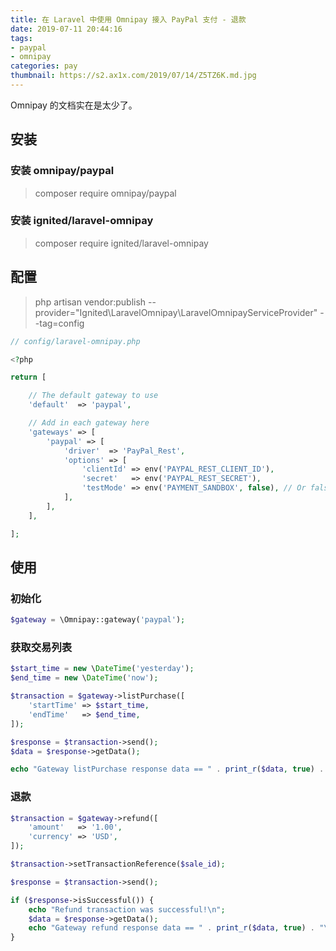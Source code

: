 ```yaml
---
title: 在 Laravel 中使用 Omnipay 接入 PayPal 支付 - 退款
date: 2019-07-11 20:44:16
tags:
- paypal
- omnipay
categories: pay
thumbnail: https://s2.ax1x.com/2019/07/14/Z5TZ6K.md.jpg
---
```

Omnipay 的文档实在是太少了。
<!-- more -->

## 安装

### 安装 omnipay/paypal
> composer require omnipay/paypal

### 安装 ignited/laravel-omnipay
> composer require ignited/laravel-omnipay

## 配置

> php artisan vendor:publish --provider="Ignited\LaravelOmnipay\LaravelOmnipayServiceProvider" --tag=config

```php
// config/laravel-omnipay.php

<?php

return [

    // The default gateway to use
    'default'  => 'paypal',

    // Add in each gateway here
    'gateways' => [
        'paypal' => [
            'driver'  => 'PayPal_Rest',
            'options' => [
                'clientId' => env('PAYPAL_REST_CLIENT_ID'),
                'secret'   => env('PAYPAL_REST_SECRET'),
                'testMode' => env('PAYMENT_SANDBOX', false), // Or false when you are ready for live transactions
            ],
        ],
    ],

];
```
## 使用

### 初始化

```php
$gateway = \Omnipay::gateway('paypal');
```

### 获取交易列表

```php
$start_time = new \DateTime('yesterday');
$end_time = new \DateTime('now');

$transaction = $gateway->listPurchase([
    'startTime' => $start_time,
    'endTime'   => $end_time,
]);

$response = $transaction->send();
$data = $response->getData();

echo "Gateway listPurchase response data == " . print_r($data, true) . "\n";
```

### 退款

```php
$transaction = $gateway->refund([
    'amount'   => '1.00',
    'currency' => 'USD',
]);

$transaction->setTransactionReference($sale_id);

$response = $transaction->send();

if ($response->isSuccessful()) {
    echo "Refund transaction was successful!\n";
    $data = $response->getData();
    echo "Gateway refund response data == " . print_r($data, true) . "\n";
}
```


```php

```